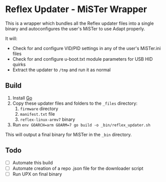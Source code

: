 # Reflex Updater - MiSTer Wrapper

This is a wrapper which bundles all the Reflex updater files into a single
binary and autoconfigures the user's MiSTer to use Adapt properly.

It will:
- Check for and configure VID/PID settings in any of the user's MiSTer.ini files
- Check for and configure u-boot.txt module parameters for USB HID quirks
- Extract the updater to `/tmp` and run it as normal

## Build

1. Install [Go](https://golang.org/doc/install)
2. Copy these updater files and folders to the `_files` directory:
   1. `firmware` directory
   2. `manifest.txt` file
   3. `reflex-linux-armv7` binary
3. Run `env GOARCH=arm GOARM=7 go build -o _bin/reflex_updater.sh`

This will output a final binary for MiSTer in the `_bin` directory.

## Todo

- [ ] Automate this build
- [ ] Automate creation of a repo .json file for the downloader script
- [ ] Run UPX on final binary